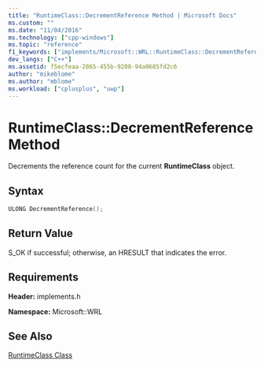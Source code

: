 ```yaml
---
title: "RuntimeClass::DecrementReference Method | Microsoft Docs"
ms.custom: ""
ms.date: "11/04/2016"
ms.technology: ["cpp-windows"]
ms.topic: "reference"
f1_keywords: ["implements/Microsoft::WRL::RuntimeClass::DecrementReference"]
dev_langs: ["C++"]
ms.assetid: f5ecfeaa-2865-455b-9208-94a0685fd2c6
author: "mikeblome"
ms.author: "mblome"
ms.workload: ["cplusplus", "uwp"]
---
```

# RuntimeClass::DecrementReference Method

Decrements the reference count for the current **RuntimeClass** object.

## Syntax

```cpp
ULONG DecrementReference();
```

## Return Value

S_OK if successful; otherwise, an HRESULT that indicates the error.

## Requirements

**Header:** implements.h

**Namespace:** Microsoft::WRL

## See Also

[RuntimeClass Class](../windows/runtimeclass-class.md)